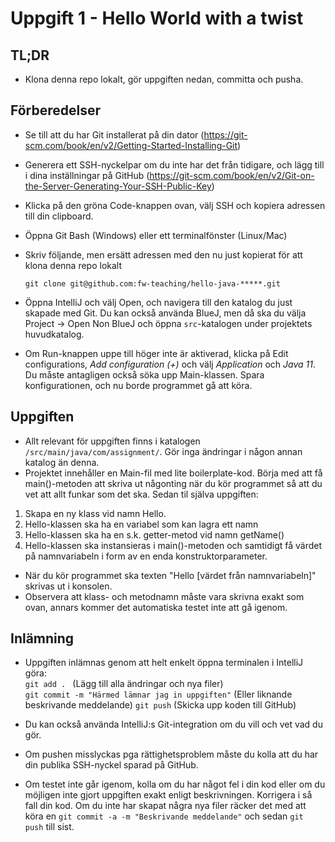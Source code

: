 # Uppgift 1 - Hello World with a twist

## TL;DR
- Klona denna repo lokalt, gör uppgiften nedan, committa och pusha.

## Förberedelser

- Se till att du har Git installerat på din dator (https://git-scm.com/book/en/v2/Getting-Started-Installing-Git)
- Generera ett SSH-nyckelpar om du inte har det från tidigare, och lägg till i dina inställningar på GitHub (https://git-scm.com/book/en/v2/Git-on-the-Server-Generating-Your-SSH-Public-Key)
- Klicka på den gröna Code-knappen ovan, välj SSH och kopiera adressen till din clipboard.
- Öppna Git Bash (Windows) eller ett terminalfönster (Linux/Mac)
- Skriv följande, men ersätt adressen med den nu just kopierat för att klona denna repo lokalt

  `git clone git@github.com:fw-teaching/hello-java-*****.git`

- Öppna IntelliJ och välj Open, och navigera till den katalog du just skapade med Git. Du kan också använda BlueJ, men då ska du välja Project -> Open Non BlueJ och öppna `src`-katalogen under projektets huvudkatalog.
- Om Run-knappen uppe till höger inte är aktiverad, klicka på Edit configurations, _Add configuration (+)_ och välj _Application_ och _Java 11_. Du måste antagligen också söka upp Main-klassen. Spara konfigurationen, och nu borde programmet gå att köra.

## Uppgiften

- Allt relevant för uppgiften finns i katalogen `/src/main/java/com/assignment/`. Gör inga ändringar i någon annan katalog än denna.
- Projektet innehåller en Main-fil med lite boilerplate-kod. Börja med att få main()-metoden att skriva ut någonting när du kör programmet så att du vet att allt funkar som det ska. Sedan til själva uppgiften:
  
1. Skapa en ny klass vid namn Hello.
2. Hello-klassen ska ha en variabel som kan lagra ett namn
3. Hello-klassen ska ha en s.k. getter-metod vid namn getName()
4. Hello-klassen ska instansieras i main()-metoden och samtidigt få värdet på namnvariabeln i form av en enda konstruktorparameter. 

- När du kör programmet ska texten "Hello [värdet från namnvariabeln]" skrivas ut i konsolen.
- Observera att klass- och metodnamn måste vara skrivna exakt som ovan, annars kommer det automatiska testet inte att gå igenom.

## Inlämning

- Uppgiften inlämnas genom att helt enkelt öppna terminalen i IntelliJ göra:  
  `git add . ` (Lägg till alla ändringar och nya filer)  
  `git commit -m "Härmed lämnar jag in uppgiften"` (Eller liknande beskrivande meddelande)
  `git push` (Skicka upp koden till GitHub)
  
- Du kan också använda IntelliJ:s Git-integration om du vill och vet vad du gör.
- Om pushen misslyckas pga rättighetsproblem måste du kolla att du har din publika SSH-nyckel sparad på GitHub.
- Om testet inte går igenom, kolla om du har något fel i din kod eller om du möjligen inte gjort uppgiften exakt enligt beskrivningen. Korrigera i så fall din kod. Om du inte har skapat några nya filer räcker det med att köra en `git commit -a -m "Beskrivande meddelande"` och sedan `git push` till sist.
